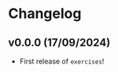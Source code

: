 # Changelog

<!--next-version-placeholder-->

## v0.0.0 (17/09/2024)

- First release of `exercises`!